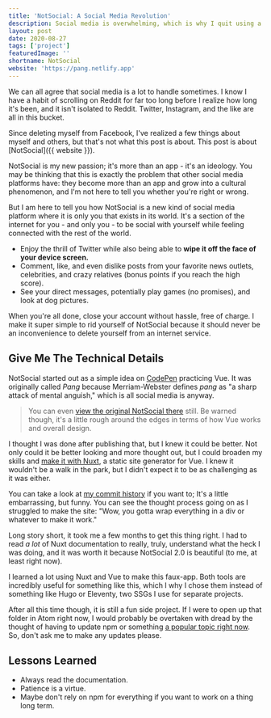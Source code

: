 ```yaml
---
title: 'NotSocial: A Social Media Revolution'
description: Social media is overwhelming, which is why I quit using a lot of it, but that didn't stop me from creating my own app where I can enjoy it all alone.
layout: post
date: 2020-08-27
tags: ['project']
featuredImage: ''
shortname: NotSocial
website: 'https://pang.netlify.app'
---
```

We can all agree that social media is a lot to handle sometimes. I know I have a habit of scrolling on Reddit for far too long before I realize how long it's been, and it isn't isolated to Reddit. Twitter, Instagram, and the like are all in this bucket.

Since deleting myself from Facebook, I've realized a few things about myself and others, but that's not what this post is about. This post is about [NotSocial]({{ website }}).

NotSocial is my new passion; it's more than an app - it's an ideology. You may be thinking that this is exactly the problem that other social media platforms have: they become more than an app and grow into a cultural phenomenon, and I'm not here to tell you whether you're right or wrong.

But I am here to tell you how NotSocial is a new kind of social media platform where it is only you that exists in its world. It's a section of the internet for you - and only you - to be social with yourself while feeling connected with the rest of the world.

- Enjoy the thrill of Twitter while also being able to **wipe it off the face of your device screen.**
- Comment, like, and even dislike posts from your favorite news outlets, celebrities, and crazy relatives (bonus points if you reach the high score).
- See your direct messages, potentially play games (no promises), and look at dog pictures.

When you're all done, close your account without hassle, free of charge. I make it super simple to rid yourself of NotSocial because it should never be an inconvenience to delete yourself from an internet service.

## Give Me The Technical Details
NotSocial started out as a simple idea on [CodePen](https://codepen.io) practicing Vue. It was originally called _Pang_ because Merriam-Webster defines _pang_ as "a sharp attack of mental anguish," which is all social media is anyway.

> You can even [view the original NotSocial there](https://codepen.io/troyvassalotti/full/RwWLyBV) still. Be warned though, it's a little rough around the edges in terms of how Vue works and overall design.

I thought I was done after publishing that, but I knew it could be better. Not only could it be better looking and more thought out, but I could broaden my skills and [make it with Nuxt](https://nuxtjs.org/), a static site generator for Vue. I knew it wouldn't be a walk in the park, but I didn't expect it to be as challenging as it was either.

You can take a look at [my commit history](https://github.com/troyvassalotti/pang/commits/master) if you want to; It's a little embarrassing, but funny. You can see the thought process going on as I struggled to make the site: "Wow, you gotta wrap everything in a div or whatever to make it work."

Long story short, it took me a few months to get this thing right. I had to read _a lot_ of Nuxt documentation to really, truly, understand what the heck I was doing, and it was worth it because NotSocial 2.0 is beautiful (to me, at least right now).

I learned a lot using Nuxt and Vue to make this faux-app. Both tools are incredibly useful for something like this, which I why I chose them instead of something like Hugo or Eleventy, two SSGs I use for separate projects.

After all this time though, it is still a fun side project. If I were to open up that folder in Atom right now, I would probably be overtaken with dread by the thought of having to update npm or something [a popular topic right now](https://css-tricks.com/npm-ruin-dev/). So, don't ask me to make any updates please.

## Lessons Learned
- Always read the documentation.
- Patience is a virtue.
- Maybe don't rely on npm for everything if you want to work on a thing long term.
